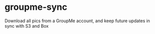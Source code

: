 # groupme-sync
Download all pics from a GroupMe account, and keep future updates in sync with S3 and Box
